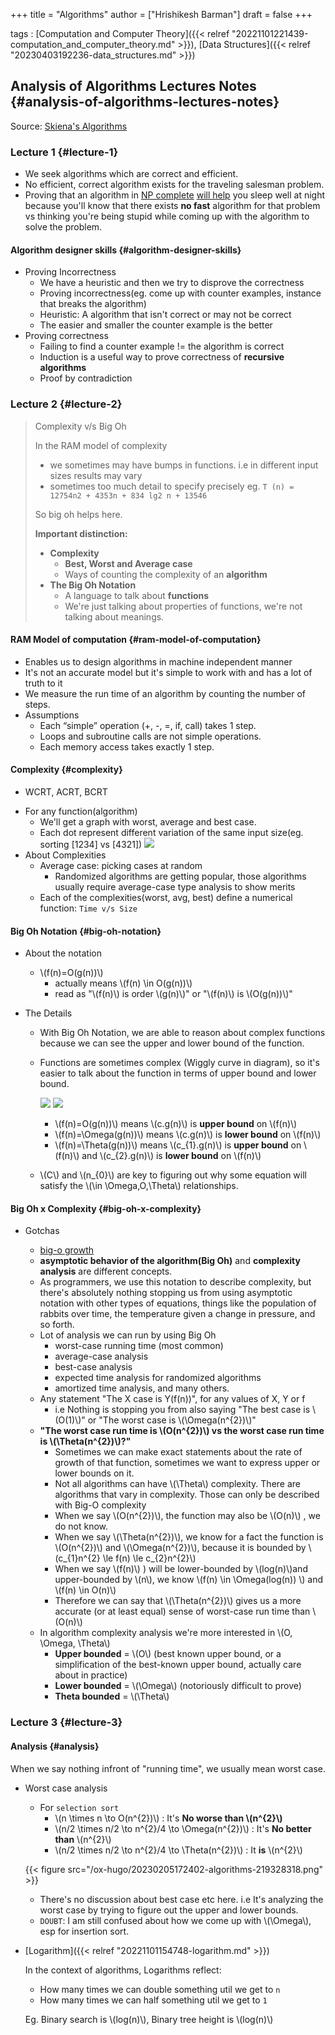 +++
title = "Algorithms"
author = ["Hrishikesh Barman"]
draft = false
+++

tags
: [Computation and Computer Theory]({{< relref "20221101221439-computation_and_computer_theory.md" >}}), [Data Structures]({{< relref "20230403192236-data_structures.md" >}})


## Analysis of Algorithms Lectures Notes {#analysis-of-algorithms-lectures-notes}

Source: [Skiena's Algorithms](https://www3.cs.stonybrook.edu/~skiena/373/videos/)


### Lecture 1 {#lecture-1}

-   We seek algorithms which are correct and efficient.
-   No efficient, correct algorithm exists for the traveling salesman problem.
-   Proving that an algorithm in [NP complete](https://www.hillelwayne.com/post/np-hard/) [will help](https://matklad.github.io/2023/02/21/why-SAT-is-hard.html) you sleep well at night because you'll know that there exists **no fast** algorithm for that problem vs thinking you're being stupid while coming up with the algorithm to solve the problem.


#### Algorithm designer skills {#algorithm-designer-skills}

-   Proving Incorrectness
    -   We have a heuristic and then we try to disprove the correctness
    -   Proving incorrectness(eg. come up with counter examples, instance that breaks the algorithm)
    -   Heuristic: A algorithm that isn't correct or may not be correct
    -   The easier and smaller the counter example is the better
-   Proving correctness
    -   Failing to find a counter example != the algorithm is correct
    -   Induction is a useful way to prove correctness of **recursive algorithms**
    -   Proof by contradiction


### Lecture 2 {#lecture-2}

> Complexity v/s Big Oh
>
> In the RAM model of complexity
>
> -   we sometimes may have bumps in functions. i.e in different input sizes results may vary
> -   sometimes too much detail to specify precisely eg. `T (n) = 12754n2 + 4353n + 834 lg2 n + 13546`
>
> So big oh helps here.
>
> **Important distinction:**
>
> -   **Complexity**
>     -   **Best, Worst and Average case**
>     -   Ways of counting the complexity of an **algorithm**
> -   **The Big Oh Notation**
>     -   A language to talk about **functions**
>     -   We're just talking about properties of functions, we're not talking about meanings.


#### RAM Model of computation {#ram-model-of-computation}

-   Enables us to design algorithms in machine independent manner
-   It's not an accurate model but it's simple to work with and has a lot of truth to it
-   We measure the run time of an algorithm by counting the number of steps.
-   Assumptions
    -   Each “simple” operation (+, -, =, if, call) takes 1 step.
    -   Loops and subroutine calls are not simple operations.
    -   Each memory access takes exactly 1 step.


#### Complexity {#complexity}

-   WCRT, ACRT, BCRT

<!--listend-->

-   For any function(algorithm)
    -   We'll get a graph with worst, average and best case.
    -   Each dot represent different variation of the same input size(eg. sorting [1234] vs [4321])
        ![](/ox-hugo/20230205172402-algorithms-735131562.png)
-   About Complexities
    -   Average case: picking cases at random
        -   Randomized algorithms are getting popular, those algorithms usually require average-case type analysis to show merits
    -   Each of the complexities(worst, avg, best) define a numerical function: `Time v/s Size`


#### Big Oh Notation {#big-oh-notation}

<!--list-separator-->

-  About the notation

    -   \\(f(n)=O(g(n))\\)
        -   actually means \\(f(n) \in O(g(n))\\)
        -   read as "\\(f(n)\\) is order \\(g(n)\\)" or "\\(f(n)\\) is \\(O(g(n))\\)"

<!--list-separator-->

-  The Details

    -   With Big Oh Notation, we are able to reason about complex functions because we can see the upper and lower bound of the function.
    -   Functions are sometimes complex (Wiggly curve in diagram), so it's easier to talk about the function in terms of upper bound and lower bound.

        ![](/ox-hugo/20230205172402-algorithms-870521473.png)
        ![](/ox-hugo/20230205172402-algorithms-144599832.png)

        -   \\(f(n)=O(g(n))\\) means \\(c.g(n)\\) is **upper bound** on \\(f(n)\\)
        -   \\(f(n)=\Omega(g(n))\\) means \\(c.g(n)\\) is **lower bound** on \\(f(n)\\)
        -   \\(f(n)=\Theta(g(n))\\) means \\(c\_{1}.g(n)\\) is **upper bound** on \\(f(n)\\) and \\(c\_{2}.g(n)\\) is **lower bound** on \\(f(n)\\)
    -   \\(C\\) and \\(n\_{0}\\) are key to figuring out why some equation will satisfy the \\(\in \Omega,O,\Theta\\) relationships.


#### Big Oh x Complexity {#big-oh-x-complexity}

<!--list-separator-->

-  Gotchas

    -   [big-o growth](https://www.desmos.com/calculator/kgwiv5zizm)
    -   **asymptotic behavior of the algorithm(Big Oh)** and **complexity analysis** are different concepts.
    -   As programmers, we use this notation to describe complexity, but there's absolutely nothing stopping us from using asymptotic notation with other types of equations, things like the population of rabbits over time, the temperature given a change in pressure, and so forth.
    -   Lot of analysis we can run by using Big Oh
        -   worst-case running time (most common)
        -   average-case analysis
        -   best-case analysis
        -   expected time analysis for randomized algorithms
        -   amortized time analysis, and many others.
    -   Any statement "The X case is Y(f(n))", for any values of X, Y or f
        -   i.e Nothing is stopping you from also saying "The best case is \\(O(1)\\)" or "The worst case is \\(\Omega(n^{2})\\)"
    -   **"The worst case run time is \\(O(n^{2})\\) vs the worst case run time is \\(\Theta(n^{2})\\)?"**
        -   Sometimes we can make exact statements about the rate of growth of that function, sometimes we want to express upper or lower bounds on it.
        -   Not all algorithms can have \\(\Theta\\) complexity. There are algorithms that vary in complexity. Those can only be described with Big-O complexity
        -   When we say \\(O(n^{2})\\), the function may also be \\(O(n)\\)   , we do not know.
        -   When we say \\(\Theta(n^{2})\\), we know for a fact the function is \\(O(n^{2})\\) and \\(\Omega(n^{2})\\), because it is bounded by \\(c\_{1}n^{2} \le f(n) \le c\_{2}n^{2}\\)
        -   When we say \\(f(n)\\) ) will be lower-bounded by \\(log(n)\\)and upper-bounded by \\(n\\), we know \\(f(n) \in \Omega(log(n)) \\) and \\(f(n) \in O(n)\\)
        -   Therefore we can say that \\(\Theta(n^{2})\\) gives us a more accurate (or at least equal) sense of worst-case run time than \\(O(n)\\)
    -   In algorithm complexity analysis we're more interested in \\(O, \Omega, \Theta\\)
        -   **Upper bounded** = \\(O\\) (best known upper bound, or a simplification of the best-known upper bound, actually care about in practice)
        -   **Lower bounded** = \\(\Omega\\) (notoriously difficult to prove)
        -   **Theta bounded** = \\(\Theta\\)


### Lecture 3 {#lecture-3}


#### Analysis {#analysis}

When we say nothing infront of "running time", we usually mean worst case.

<!--list-separator-->

-  Worst case analysis

    -   For `selection sort`
        -   \\(n \times n \to O(n^{2})\\) : It's **No worse than \\(n^{2}\\)**
        -   \\(n/2 \times n/2 \to n^{2}/4 \to \Omega(n^{2})\\) : It's **No better than** \\(n^{2}\\)
        -   \\(n/2 \times n/2 \to n^{2}/4 \to \Theta(n^{2})\\) : It **is** \\(n^{2}\\)

    {{< figure src="/ox-hugo/20230205172402-algorithms-219328318.png" >}}

    -   There's no discussion about best case etc here. i.e It's analyzing the worst case by trying to figure out the upper and lower bounds.
    -   `DOUBT`: I am still confused about how we come up with \\(\Omega\\), esp for insertion sort.

<!--list-separator-->

-  [Logarithm]({{< relref "20221101154748-logarithm.md" >}})

    In the context of algorithms, Logarithms reflect:

    -   How many times we can double something util we get to `n`
    -   How many times we can half something util we get to `1`

    Eg. Binary search is \\(log(n)\\), Binary tree height is \\(log(n)\\)

